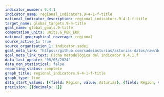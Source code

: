 ```yaml
---
indicator_number: 9.4.1
indicator_name: regional_indicators.9-4-1-f-title
national_indicator_description: regional_indicators.9-4-1-f-title
target_name: global_targets.9-4-title
goal_name: global_goals.9-title
computation_units: units.G_PER_EUR
national_geographical_coverage: regional
source_active_1: true
source_organisation_1: indicator.sadei
goal_meta_link: "https://github.com/sadeiasturias/asturias-datos/raw/develop/descargas/metodologia/9.4.1.f.pdf"
goal_meta_link_text: Ficha metodológica del indicador 9.4.1.f
data_last_update: "08/05/2024"
data_non_statistical: false
reporting_status: complete
graph_title: regional_indicators.9-4-1-f-title
graph_type: line
data_start_values: [{field: Region, value: Asturias}, {field: Region, value: España}]
precision: [{decimals: 1}]
---
```

